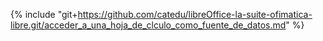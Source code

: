{% include "git+https://github.com/catedu/libreOffice-la-suite-ofimatica-libre.git/acceder_a_una_hoja_de_clculo_como_fuente_de_datos.md" %}